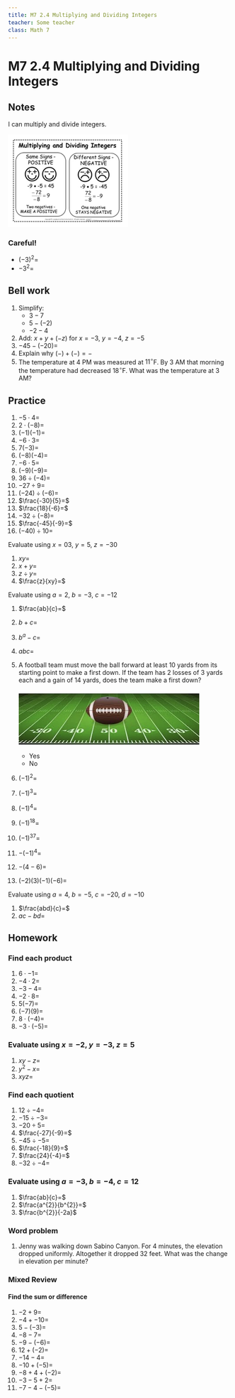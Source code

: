 ```yaml
---
title: M7 2.4 Multiplying and Dividing Integers
teacher: Some teacher
class: Math 7
---
```


# M7 2.4 Multiplying and Dividing Integers

## Notes

I can multiply and divide integers.

![Multiplying Integers](./imgs/multiplying_and_dividing_integers.png)

### Careful!

- $(-3)^{2}=$
- $-3^{2}=$

## Bell work

1. Simplify:  
    - $3-7$
    - $5-(-2)$
	- $-2-4$
1. Add: $x + y + (-z)$ for $x=-3$,  $y=-4$,  $z=-5$
1. $-45-(-20)=$
1. Explain why $(-) + (-) = -$
1. The temperature at 4 PM was measured at $11^{\circ}$F. By 3 AM that morning the temperature had decreased $18^{\circ}$F. What was the temperature at 3 AM?

## Practice

1. $-5 \cdot 4=$
1. $2 \cdot (-8)=$
1. $(-1)(-1)=$
1. $-6 \cdot 3 =$
1. $7(-3)=$
1. $(-8)(-4)=$
1. $-6 \cdot 5=$
1. $(-9)(-9)=$
1. $36 \div (-4)=$
1. $-27 \div 9=$
1. $(-24) \div (-6)=$
1. $\frac{-30}{5}=$
1. $\frac{18}{-6}=$
1. $-32 \div (-8)=$
1. $\frac{-45}{-9}=$
1. $(-40) \div 10=$

 Evaluate using $x = 03$, $y=5$, $z=-30$

1. $xy=$
1. $x+y=$
1. $z \div y=$
1. $\frac{z}{xy}=$

 Evaluate using $a=2$, $b=-3$, $c=-12$

1. $\frac{ab}{c}=$
1. $b+c=$
1. $b^{a}-c=$
1. $abc=$


1. A football team must move the ball forward at least 10 yards from its starting point to make a first down. If the team has 2 losses of 3 yards each and a gain of 14 yards, does the team make a first down?

    ![football field](./imgs/football-field.jpg)

    + Yes
    - No

1. $(-1)^{2}=$
1. $(-1)^{3}=$
1. $(-1)^{4}=$
1. $(-1)^{18}=$
1. $(-1)^{37}=$
1. $-(-1)^{4}=$
1. $-(4-6)=$
1. $(-2)(3)(-1)(-6)=$

 Evaluate using $a=4$, $b=-5$, $c=-20$, $d=-10$

1. $\frac{abd}{c}=$ 
1. $ac-bd=$

## Homework

### Find each product

1. $6 \cdot-1=$
1. $-4 \cdot 2=$
1. $-3-4=$
1. $-2 \cdot 8=$
1. $5(-7)=$
1. $(-7)(9)=$
1. $8 \cdot (-4)=$
1. $-3 \cdot (-5)=$

### Evaluate using $x=-2$, $y=-3$,  $z=5$

1. $xy-z=$
1. $y^{2}-x=$
1. $xyz=$

### Find each quotient

1. $12 \div -4=$
1. $-15 \div -3=$
1. $-20÷5=$
1. $\frac{-27}{-9}=$
1. $-45 \div -5=$
1. $\frac{-18}{9}=$
1. $\frac{24}{-4}=$
1. $-32 \div -4=$

### Evaluate using $a=-3$, $b=-4$,  $c=12$

1. $\frac{ab}{c}=$
1. $\frac{a^{2}}{b^{2}}=$
1. $\frac{b^{2}}{-2a}$

### Word problem
1. Jenny was walking down Sabino Canyon. For 4 minutes, the elevation dropped uniformly. Altogether it dropped 32 feet. What was the change in elevation per minute?

### Mixed Review

#### Find the sum or difference

1. $-2+9=$
1. $-4+-10=$
1. $5-(-3)=$
1. $-8-7=$
1. $-9-(-6)=$
1. $12+(-2)=$
1. $-14-4=$
1. $-10+(-5)=$
1. $-8+4+(-2)=$
1. $-3-5+2=$
1. $-7-4-(-5)=$


